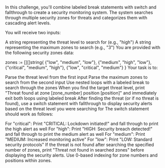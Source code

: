 In this challenge, you'll combine labeled break statements with switch and fallthrough to create a security monitoring system. The system searches through multiple security zones for threats and categorizes them with cascading alert levels.

You will receive two inputs:

A string representing the threat level to search for (e.g., "high")
A string representing the maximum zones to search (e.g., "3")
You are provided with the following security zones data:

zones := [][]string{
{"low", "medium", "low"},
{"medium", "high", "low"},
{"critical", "medium", "high"},
{"low", "critical", "medium"}
}
Your task is to:

Parse the threat level from the first input
Parse the maximum zones to search from the second input
Use nested loops with a labeled break to search through the zones
When you find the target threat level, print "Threat found at zone [zone_number] position [position]" and immediately exit both loops using labeled break
After finding the threat (or if no threat is found), use a switch statement with fallthrough to display security alerts based on the threat level you were searching for
The switch statement should work as follows:

For "critical": Print "CRITICAL: Lockdown initiated!" and fall through to print the high alert as well
For "high": Print "HIGH: Security breach detected!" and fall through to print the medium alert as well
For "medium": Print "MEDIUM: Increased monitoring active"
For "low": Print "LOW: Standard security protocols"
If the threat is not found after searching the specified number of zones, print "Threat not found in searched zones" before displaying the security alerts. Use 0-based indexing for zone numbers and positions within zones.